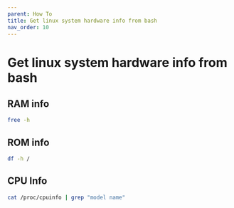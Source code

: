 ```yaml
---
parent: How To
title: Get linux system hardware info from bash
nav_order: 10
---
```



# Get linux system hardware info from bash


## RAM info

```sh
free -h
```


## ROM info

```sh
df -h /
```


## CPU Info

```sh
cat /proc/cpuinfo | grep "model name"
```


